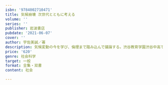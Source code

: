 ```yaml
---
isbn: '9784002710471'
title: 気候崩壊 次世代とともに考える
volume: ''
series: ''
publisher: 岩波書店
pubdate: '2021-06-07'
cover: ''
author: 宇佐美誠／著
description: 気候変動の今を学び、倫理まで踏み込んで議論する。渋谷教育学園渋谷中高での白熱講義をまとめた一冊。
price: '620'
genre: 社会科学
target: 一般
format: 全集・双書
content: 社会

---
```


